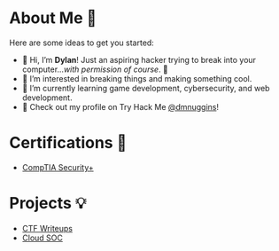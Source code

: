 # About Me 👋

Here are some ideas to get you started:
- 👋 Hi, I’m **Dylan**! Just an aspiring hacker trying to break into your computer...*with permission of course*. 🔎
- 👀 I’m interested in breaking things and making something cool.
- 🌱 I’m currently learning game development, cybersecurity, and web development.
- 👾 Check out my profile on Try Hack Me [@dmnuggins](https://tryhackme.com/p/dmnuggins)!

# Certifications 📜
- [CompTIA Security+](https://www.credly.com/badges/2298031d-5a92-49a1-9070-d201c7f0d5c0/public_url)

# Projects 💡
- [CTF Writeups](https://github.com/dmnuggins/Cloud-SOC)
- [Cloud SOC](https://github.com/dmnuggins/CTF-Writeups)